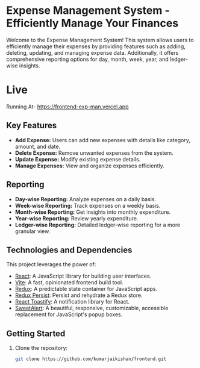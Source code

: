 # Expense Management System - Efficiently Manage Your Finances

Welcome to the Expense Management System! This system allows users to efficiently manage their
expenses by providing features such as adding, deleting, updating, and managing expense data. 
Additionally, it offers comprehensive reporting options for day, month, week, year, and ledger-wise insights.

# Live
Running At- https://frontend-exp-man.vercel.app

## Key Features

- **Add Expense:** Users can add new expenses with details like category, amount, and date.
- **Delete Expense:** Remove unwanted expenses from the system.
- **Update Expense:** Modify existing expense details.
- **Manage Expenses:** View and organize expenses efficiently.

## Reporting

- **Day-wise Reporting:** Analyze expenses on a daily basis.
- **Week-wise Reporting:** Track expenses on a weekly basis.
- **Month-wise Reporting:** Get insights into monthly expenditure.
- **Year-wise Reporting:** Review yearly expenditure.
- **Ledger-wise Reporting:** Detailed ledger-wise reporting for a more granular view.

## Technologies and Dependencies

This project leverages the power of:

- [React](https://reactjs.org/): A JavaScript library for building user interfaces.
- [Vite](https://vitejs.dev/): A fast, opinionated frontend build tool.
- [Redux](https://redux.js.org/): A predictable state container for JavaScript apps.
- [Redux Persist](https://github.com/rt2zz/redux-persist): Persist and rehydrate a Redux store.
- [React Toastify](https://fkhadra.github.io/react-toastify/): A notification library for React.
- [SweetAlert](https://sweetalert.js.org/): A beautiful, responsive, customizable, accessible replacement for JavaScript's popup boxes.


## Getting Started

1. Clone the repository:

   ```bash
   git clone https://github.com/kumarjaikishan/frontend.git
